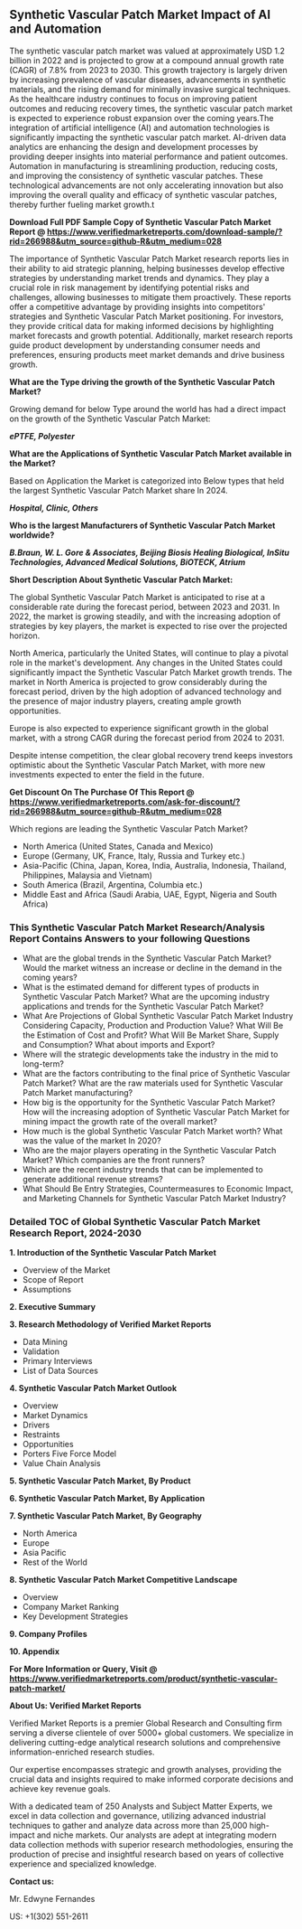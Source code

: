 <h2>Synthetic Vascular Patch Market Impact of AI and Automation</h2>The synthetic vascular patch market was valued at approximately USD 1.2 billion in 2022 and is projected to grow at a compound annual growth rate (CAGR) of 7.8% from 2023 to 2030. This growth trajectory is largely driven by increasing prevalence of vascular diseases, advancements in synthetic materials, and the rising demand for minimally invasive surgical techniques. As the healthcare industry continues to focus on improving patient outcomes and reducing recovery times, the synthetic vascular patch market is expected to experience robust expansion over the coming years.The integration of artificial intelligence (AI) and automation technologies is significantly impacting the synthetic vascular patch market. AI-driven data analytics are enhancing the design and development processes by providing deeper insights into material performance and patient outcomes. Automation in manufacturing is streamlining production, reducing costs, and improving the consistency of synthetic vascular patches. These technological advancements are not only accelerating innovation but also improving the overall quality and efficacy of synthetic vascular patches, thereby further fueling market growth.t</p><p id="" class=""><strong>Download Full PDF Sample Copy of Synthetic Vascular Patch Market Report @ <a href="https://www.verifiedmarketreports.com/download-sample/?rid=266988&utm_source=github-R&utm_medium=028" target="_blank">https://www.verifiedmarketreports.com/download-sample/?rid=266988&utm_source=github-R&utm_medium=028</a></strong></p><p>The importance of&nbsp;Synthetic Vascular Patch Market research reports lies in their ability to aid strategic planning, helping businesses develop effective strategies by understanding market trends and dynamics. They play a crucial role in risk management by identifying potential risks and challenges, allowing businesses to mitigate them proactively. These reports offer a competitive advantage by providing insights into competitors' strategies and Synthetic Vascular Patch Market positioning. For investors, they provide critical data for making informed decisions by highlighting market forecasts and growth potential. Additionally, market research reports guide product development by understanding consumer needs and preferences, ensuring products meet market demands and drive business growth.</p><p><strong>What are the&nbsp;Type driving the growth of the Synthetic Vascular Patch Market?</strong></p><p id="" class="">Growing demand for below Type around the world has had a direct impact on the growth of the Synthetic Vascular Patch Market:</p><em><strong>ePTFE, Polyester</strong></em></p><strong>What are the&nbsp;Applications&nbsp;of Synthetic Vascular Patch Market available in the Market?</strong></p><p id="" class="">Based on Application the Market is categorized into Below types that held the largest Synthetic Vascular Patch Market share In 2024.</p><em><strong>Hospital, Clinic, Others</strong></em></p><strong>Who is the largest Manufacturers of Synthetic Vascular Patch Market worldwide?</strong></p><p><em><strong>B.Braun, W. L. Gore & Associates, Beijing Biosis Healing Biological, InSitu Technologies, Advanced Medical Solutions, BiOTECK, Atrium</strong></em></p><p id="" class=""><strong>Short Description About Synthetic Vascular Patch Market:</strong></p><p>The global Synthetic Vascular Patch Market is anticipated to rise at a considerable rate during the forecast period, between 2023 and 2031. In 2022, the market is growing steadily, and with the increasing adoption of strategies by key players, the market is expected to rise over the projected horizon.</p><p>North America, particularly the United States, will continue to play a pivotal role in the market's development. Any changes in the United States could significantly impact the Synthetic Vascular Patch Market growth trends. The market in North America is projected to grow considerably during the forecast period, driven by the high adoption of advanced technology and the presence of major industry players, creating ample growth opportunities.</p><p>Europe is also expected to experience significant growth in the global market, with a strong CAGR during the forecast period from 2024 to 2031.</p><p>Despite intense competition, the clear global recovery trend keeps investors optimistic about the Synthetic Vascular Patch Market, with more new investments expected to enter the field in the future.</p><p id="" class=""><strong>Get Discount On The Purchase Of This Report @ <a href="https://www.verifiedmarketreports.com/ask-for-discount/?rid=266988&utm_source=github-R&utm_medium=028" target="_blank">https://www.verifiedmarketreports.com/ask-for-discount/?rid=266988&utm_source=github-R&utm_medium=028</a></strong></p>Which regions are leading the Synthetic Vascular Patch Market?</p><ul><li>North America (United States, Canada and Mexico)</li><li>Europe (Germany, UK, France, Italy, Russia and Turkey etc.)</li><li>Asia-Pacific (China, Japan, Korea, India, Australia, Indonesia, Thailand, Philippines, Malaysia and Vietnam)</li><li>South America (Brazil, Argentina, Columbia etc.)</li><li>Middle East and Africa (Saudi Arabia, UAE, Egypt, Nigeria and South Africa)</li></ul><h3 id="" class="">This Synthetic Vascular Patch Market Research/Analysis Report Contains Answers to your following Questions</h3><ul><li>What are the global trends in the Synthetic Vascular Patch Market? Would the market witness an increase or decline in the demand in the coming years?</li><li>What is the estimated demand for different types of products in Synthetic Vascular Patch Market? What are the upcoming industry applications and trends for the Synthetic Vascular Patch Market?</li><li>What Are Projections of Global Synthetic Vascular Patch Market Industry Considering Capacity, Production and Production Value? What Will Be the Estimation of Cost and Profit? What Will Be Market Share, Supply and Consumption? What about imports and Export?</li><li>Where will the strategic developments take the industry in the mid to long-term?</li><li>What are the factors contributing to the final price of Synthetic Vascular Patch Market? What are the raw materials used for Synthetic Vascular Patch Market manufacturing?</li><li>How big is the opportunity for the Synthetic Vascular Patch Market? How will the increasing adoption of Synthetic Vascular Patch Market for mining impact the growth rate of the overall market?</li><li>How much is the global Synthetic Vascular Patch Market worth? What was the value of the market In 2020?</li><li>Who are the major players operating in the Synthetic Vascular Patch Market? Which companies are the front runners?</li><li>Which are the recent industry trends that can be implemented to generate additional revenue streams?</li><li>What Should Be Entry Strategies, Countermeasures to Economic Impact, and Marketing Channels for Synthetic Vascular Patch Market Industry?</li></ul><h3 id="" class="">Detailed TOC of Global Synthetic Vascular Patch Market Research Report, 2024-2030</h3><p id="" class=""><strong>1. Introduction of the Synthetic Vascular Patch Market</strong></p><ul><li>Overview of the Market</li><li>Scope of Report</li><li>Assumptions</li></ul><p id="" class=""><strong>2. Executive Summary</strong></p><p id="" class=""><strong>3. Research Methodology of Verified Market Reports</strong></p><ul><li>Data Mining</li><li>Validation</li><li>Primary Interviews</li><li>List of Data Sources</li></ul><p id="" class=""><strong>4. Synthetic Vascular Patch Market Outlook</strong></p><ul><li>Overview</li><li>Market Dynamics</li><li>Drivers</li><li>Restraints</li><li>Opportunities</li><li>Porters Five Force Model</li><li>Value Chain Analysis</li></ul><p id="" class=""><strong>5. Synthetic Vascular Patch Market, By Product</strong></p><p id="" class=""><strong>6. Synthetic Vascular Patch Market, By Application</strong></p><p id="" class=""><strong>7. Synthetic Vascular Patch Market, By Geography</strong></p><ul><li>North America</li><li>Europe</li><li>Asia Pacific</li><li>Rest of the World</li></ul><p id="" class=""><strong>8. Synthetic Vascular Patch Market Competitive Landscape</strong></p><ul><li>Overview</li><li>Company Market Ranking</li><li>Key Development Strategies</li></ul><p id="" class=""><strong>9. Company Profiles</strong></p><p id="" class=""><strong>10. Appendix</strong></p><p id="" class=""><strong>For More Information or Query, Visit @ <a href="https://www.verifiedmarketreports.com/product/synthetic-vascular-patch-market/" target="_blank">https://www.verifiedmarketreports.com/product/synthetic-vascular-patch-market/</a></strong></p><p id="" class=""><strong>About Us: Verified Market Reports</strong></p><p id="" class="">Verified Market Reports is a premier Global Research and Consulting firm serving a diverse clientele of over 5000+ global customers. We specialize in delivering cutting-edge analytical research solutions and comprehensive information-enriched research studies.</p><p id="" class="">Our expertise encompasses strategic and growth analyses, providing the crucial data and insights required to make informed corporate decisions and achieve key revenue goals.</p><p id="" class="">With a dedicated team of 250 Analysts and Subject Matter Experts, we excel in data collection and governance, utilizing advanced industrial techniques to gather and analyze data across more than 25,000 high-impact and niche markets. Our analysts are adept at integrating modern data collection methods with superior research methodologies, ensuring the production of precise and insightful research based on years of collective experience and specialized knowledge.</p><p id="" class=""><strong>Contact us:</strong></p><p id="" class="">Mr. Edwyne Fernandes</p><p id="" class="">US: +1(302) 551-2611</p>
